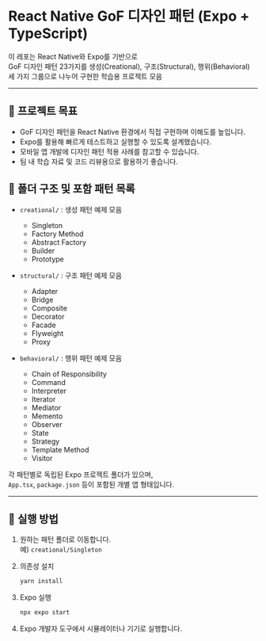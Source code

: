 # React Native GoF 디자인 패턴 (Expo + TypeScript)

이 레포는 React Native와 Expo를 기반으로  
GoF 디자인 패턴 23가지를 생성(Creational), 구조(Structural), 행위(Behavioral)  
세 가지 그룹으로 나누어 구현한 학습용 프로젝트 모음

---

## 🎯 프로젝트 목표

- GoF 디자인 패턴을 React Native 환경에서 직접 구현하며 이해도를 높입니다.
- Expo를 활용해 빠르게 테스트하고 실행할 수 있도록 설계했습니다.
- 모바일 앱 개발에 디자인 패턴 적용 사례를 참고할 수 있습니다.
- 팀 내 학습 자료 및 코드 리뷰용으로 활용하기 좋습니다.

## 📂 폴더 구조 및 포함 패턴 목록

- `creational/` : 생성 패턴 예제 모음

  - Singleton
  - Factory Method
  - Abstract Factory
  - Builder
  - Prototype

- `structural/` : 구조 패턴 예제 모음

  - Adapter
  - Bridge
  - Composite
  - Decorator
  - Facade
  - Flyweight
  - Proxy

- `behavioral/` : 행위 패턴 예제 모음
  - Chain of Responsibility
  - Command
  - Interpreter
  - Iterator
  - Mediator
  - Memento
  - Observer
  - State
  - Strategy
  - Template Method
  - Visitor

각 패턴별로 독립된 Expo 프로젝트 폴더가 있으며,  
`App.tsx`, `package.json` 등이 포함된 개별 앱 형태입니다.

---

## 🚀 실행 방법

1. 원하는 패턴 폴더로 이동합니다.  
   예) `creational/Singleton`
2. 의존성 설치
   ```bash
   yarn install
   ```
3. Expo 실행

   ```bash
   npx expo start
   ```

4. Expo 개발자 도구에서 시뮬레이터나 기기로 실행합니다.
